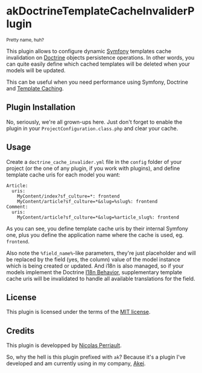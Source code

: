 akDoctrineTemplateCacheInvaliderPlugin
======================================

<small>Pretty name, huh?</small>

This plugin allows to configure dynamic [Symfony](http://www.symfony-project.org/) templates cache invalidation on [Doctrine](http://www.doctrine-project.org/) objects persistence operations. In other words, you can quite easily define which cached templates will be deleted when your models will be updated.

This can be useful when you need performance using Symfony, Doctrine and [Template Caching](http://www.symfony-project.org/jobeet/1_4/Doctrine/en/21).

Plugin Installation
-------------------

No, seriously, we're all grown-ups here. Just don't forget to enable the plugin in your `ProjectConfiguration.class.php` and clear your cache.

Usage
-----

Create a `doctrine_cache_invalider.yml` file in the `config` folder of your project (or the one of any plugin, if you work with plugins), and define template cache uris for each model you want:

    Article:
      uris:
        MyContent/index?sf_culture=*: frontend
        MyContent/article?sf_culture=*&slug=%slug%: frontend
    Comment:
      uris:
        MyContent/article?sf_culture=*&slug=%article_slug%: frontend

As you can see, you define template cache uris by their internal Symfony one, plus you define the application name where the cache is used, eg. `frontend`.

Also note the `%field_name%`-like parameters, they're just placeholder and will be replaced by the field (yes, the column) value of the model instance which is being created or updated. And i18n is also managed, so if your models implement the Doctrine [I18n Behavior](http://www.doctrine-project.org/projects/orm/1.2/docs/manual/behaviors/en#core-behaviors:i18n), supplementary template cache uris will be invalidated to handle all available translations for the field.

License
-------

This plugin is licensed under the terms of the [MIT license](http://en.wikipedia.org/wiki/MIT_License).

Credits
-------

This plugin is developped by [Nicolas Perriault](http://prendreuncafe.com/).

So, why the hell is this plugin prefixed with `ak`? Because it's a plugin I've developed and am currently using in my company, [Akei](http://www.akei.com/).